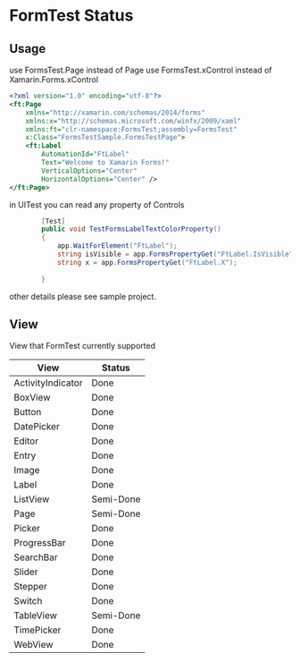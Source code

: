 # FormTest Status
## Usage

use FormsTest.Page instead of Page
use FormsTest.xControl instead of Xamarin.Forms.xControl

```xml
<?xml version="1.0" encoding="utf-8"?>
<ft:Page
    xmlns="http://xamarin.com/schemas/2014/forms" 
    xmlns:x="http://schemas.microsoft.com/winfx/2009/xaml" 
    xmlns:ft="clr-namespace:FormsTest;assembly=FormsTest" 
    x:Class="FormsTestSample.FormsTestPage">
	<ft:Label 
        AutomationId="FtLabel" 
        Text="Welcome to Xamarin Forms!" 
        VerticalOptions="Center" 
        HorizontalOptions="Center" />
</ft:Page>
```

in UITest you can read any property of Controls
```csharp
        [Test]
        public void TestFormsLabelTextColorProperty()
        {
            app.WaitForElement("FtLabel");
            string isVisible = app.FormsPropertyGet("FtLabel.IsVisible");
            string x = app.FormsPropertyGet("FtLabel.X");
                     
        }
```

other details please see sample project.

## View 
View that FormTest currently supported


View  | Status
------|------
ActivityIndicator | Done
BoxView | Done
Button | Done
DatePicker | Done
Editor | Done
Entry | Done
Image | Done
Label | Done
ListView | Semi-Done
Page | Semi-Done
Picker | Done
ProgressBar | Done
SearchBar | Done
Slider | Done
Stepper | Done
Switch | Done
TableView | Semi-Done
TimePicker | Done
WebView | Done

